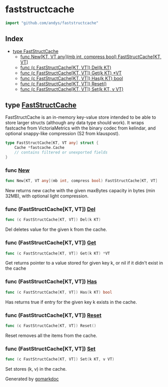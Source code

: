 <!-- Code generated by gomarkdoc. DO NOT EDIT -->

# faststructcache

```go
import "github.com/andys/faststructcache"
```

## Index

- [type FastStructCache](<#type-faststructcache>)
  - [func New[KT, VT any](mb int, compress bool) FastStructCache[KT, VT]](<#func-new>)
  - [func (c FastStructCache[KT, VT]) Del(k KT)](<#func-faststructcachekt-vt-del>)
  - [func (c FastStructCache[KT, VT]) Get(k KT) *VT](<#func-faststructcachekt-vt-get>)
  - [func (c FastStructCache[KT, VT]) Has(k KT) bool](<#func-faststructcachekt-vt-has>)
  - [func (c FastStructCache[KT, VT]) Reset()](<#func-faststructcachekt-vt-reset>)
  - [func (c FastStructCache[KT, VT]) Set(k KT, v VT)](<#func-faststructcachekt-vt-set>)


## type [FastStructCache](<https://github.com/andys/faststructcache/blob/main/faststructcache.go#L14-L17>)

FastStructCache is an in\-memory key\-value store intended to be able to store larger structs \(although any data type should work\). It wraps fastcache from VictoriaMetrics with the binary codec from kelindar, and optional snappy\-like compression \(S2 from klauspost\).

```go
type FastStructCache[KT, VT any] struct {
    Cache *fastcache.Cache
    // contains filtered or unexported fields
}
```

### func [New](<https://github.com/andys/faststructcache/blob/main/faststructcache.go#L21>)

```go
func New[KT, VT any](mb int, compress bool) FastStructCache[KT, VT]
```

New returns new cache with the given maxBytes capacity in bytes \(min 32MB\), with optional light compression.

### func \(FastStructCache\[KT, VT\]\) [Del](<https://github.com/andys/faststructcache/blob/main/faststructcache.go#L45>)

```go
func (c FastStructCache[KT, VT]) Del(k KT)
```

Del deletes value for the given k from the cache.

### func \(FastStructCache\[KT, VT\]\) [Get](<https://github.com/andys/faststructcache/blob/main/faststructcache.go#L31>)

```go
func (c FastStructCache[KT, VT]) Get(k KT) *VT
```

Get returns pointer to a value stored for given key k, or nil if it didn't exist in the cache

### func \(FastStructCache\[KT, VT\]\) [Has](<https://github.com/andys/faststructcache/blob/main/faststructcache.go#L40>)

```go
func (c FastStructCache[KT, VT]) Has(k KT) bool
```

Has returns true if entry for the given key k exists in the cache.

### func \(FastStructCache\[KT, VT\]\) [Reset](<https://github.com/andys/faststructcache/blob/main/faststructcache.go#L50>)

```go
func (c FastStructCache[KT, VT]) Reset()
```

Reset removes all the items from the cache.

### func \(FastStructCache\[KT, VT\]\) [Set](<https://github.com/andys/faststructcache/blob/main/faststructcache.go#L26>)

```go
func (c FastStructCache[KT, VT]) Set(k KT, v VT)
```

Set stores \(k, v\) in the cache.



Generated by [gomarkdoc](<https://github.com/princjef/gomarkdoc>)
